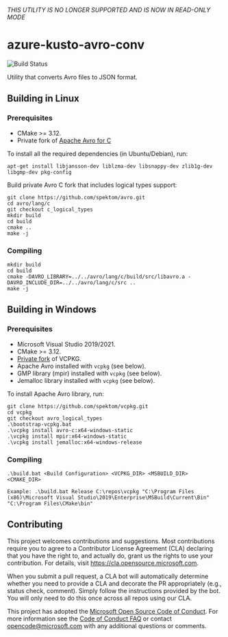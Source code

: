 *THIS UTILITY IS NO LONGER SUPPORTED AND IS NOW IN READ-ONLY MODE*

azure-kusto-avro-conv
=====================

![Build Status](https://github.com/Azure/azure-kusto-avro-conv/workflows/build/badge.svg)

Utility that converts Avro files to JSON format.


## Building in Linux

### Prerequisites

 * CMake >= 3.12.
 * Private fork of [Apache Avro for C](https://avro.apache.org/docs/current/api/c/index.html)

To install all the required dependencies (in Ubuntu/Debian), run:

    apt-get install libjansson-dev liblzma-dev libsnappy-dev zlib1g-dev libgmp-dev pkg-config

Build private Avro C fork that includes logical types support:

    git clone https://github.com/spektom/avro.git
    cd avro/lang/c
    git checkout c_logical_types
    mkdir build
    cd build
    cmake ..
    make -j

### Compiling

    mkdir build
    cd build
    cmake -DAVRO_LIBRARY=../../avro/lang/c/build/src/libavro.a -DAVRO_INCLUDE_DIR=../../avro/lang/c/src ..
    make -j

## Building in Windows

### Prerequisites

 * Microsoft Visual Studio 2019/2021.
 * CMake >= 3.12.
 * [Private fork](https://github.com/spektom/vcpkg/tree/avro_logical_types) of VCPKG.
 * Apache Avro installed with `vcpkg` (see below).
 * GMP library (mpir) installed with `vcpkg` (see below).
 * Jemalloc library installed with `vcpkg` (see below).

To install Apache Avro library, run:

    git clone https://github.com/spektom/vcpkg.git
    cd vcpkg
    git checkout avro_logical_types
    .\bootstrap-vcpkg.bat
    .\vcpkg install avro-c:x64-windows-static
    .\vcpkg install mpir:x64-windows-static
    .\vcpkg install jemalloc:x64-windows-release

### Compiling

    .\build.bat <Build Configuration> <VCPKG_DIR> <MSBUILD_DIR> <CMAKE_DIR>

    Example: .\build.bat Release C:\repos\vcpkg "C:\Program Files (x86)\Microsoft Visual Studio\2019\Enterprise\MSBuild\Current\Bin" "C:\Program Files\CMake\bin"

## Contributing

This project welcomes contributions and suggestions.  Most contributions require you to agree to a
Contributor License Agreement (CLA) declaring that you have the right to, and actually do, grant us
the rights to use your contribution. For details, visit https://cla.opensource.microsoft.com.

When you submit a pull request, a CLA bot will automatically determine whether you need to provide
a CLA and decorate the PR appropriately (e.g., status check, comment). Simply follow the instructions
provided by the bot. You will only need to do this once across all repos using our CLA.

This project has adopted the [Microsoft Open Source Code of Conduct](https://opensource.microsoft.com/codeofconduct/).
For more information see the [Code of Conduct FAQ](https://opensource.microsoft.com/codeofconduct/faq/) or
contact [opencode@microsoft.com](mailto:opencode@microsoft.com) with any additional questions or comments.

